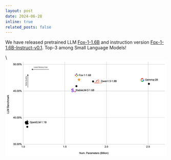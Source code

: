 ```yaml
---
layout: post
date: 2024-06-28
inline: true
related_posts: false
---
```


We have released pretrained LLM [Fox-1-1.6B](https://huggingface.co/tensoropera/Fox-1-1.6B) 
and instruction version [Fox-1-1.6B-Instruct-v0.1](https://huggingface.co/tensoropera/Fox-1-1.6B-Instruct-v0.1). Top-3 among Small Language Models!

\\
<img src="/assets/img/fox.jpg" alt="Fox-1-1.6B" width="600">